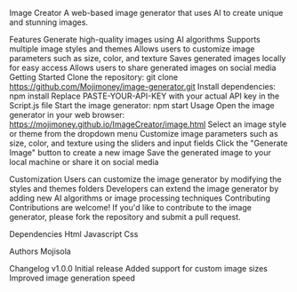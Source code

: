Image Creator
A web-based image generator that uses AI to create unique and stunning images.

Features
Generate high-quality images using AI algorithms
Supports multiple image styles and themes
Allows users to customize image parameters such as size, color, and texture
Saves generated images locally for easy access
Allows users to share generated images on social media
Getting Started
Clone the repository: git clone https://github.com/Mojimoney/image-generator.git
Install dependencies: npm install
Replace PASTE-YOUR-API-KEY with your actual API key in the Script.js file 
Start the image generator: npm start
Usage
Open the image generator in your web browser: https://mojimoney.github.io/ImageCreator/image.html
Select an image style or theme from the dropdown menu
Customize image parameters such as size, color, and texture using the sliders and input fields
Click the "Generate Image" button to create a new image
Save the generated image to your local machine or share it on social media


Customization
Users can customize the image generator by modifying the styles and themes folders
Developers can extend the image generator by adding new AI algorithms or image processing techniques
Contributing
Contributions are welcome! If you'd like to contribute to the image generator, please fork the repository and submit a pull request.



Dependencies
Html
Javascript
Css

Authors
Mojisola


Changelog
v1.0.0
Initial release
Added support for custom image sizes
Improved image generation speed
